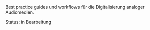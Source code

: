 Best practice guides und workflows für die Digitalisierung analoger Audiomedien. 

Status: in Bearbeitung